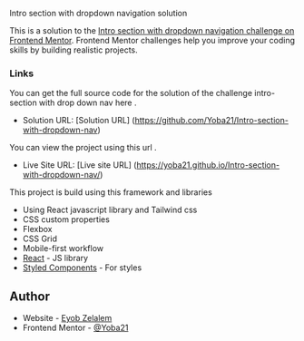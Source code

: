 Intro section with dropdown navigation solution

This is a solution to the [Intro section with dropdown navigation challenge on Frontend Mentor](https://www.frontendmentor.io/challenges/intro-section-with-dropdown-navigation-ryaPetHE5). Frontend Mentor challenges help you improve your coding skills by building realistic projects.

### Links

You can get the full source code for the solution of the challenge intro-section with drop down nav here .

- Solution URL: [Solution URL] (https://github.com/Yoba21/Intro-section-with-dropdown-nav)

You can view the project using this url .

- Live Site URL: [Live site URL] (https://yoba21.github.io/Intro-section-with-dropdown-nav/)

This project is build using this framework and libraries

- Using React javascript library and Tailwind css
- CSS custom properties
- Flexbox
- CSS Grid
- Mobile-first workflow
- [React](https://reactjs.org/) - JS library
- [Styled Components](https://styled-components.com/) - For styles

## Author

- Website - [Eyob Zelalem](https://www.linkedin.com/in/eyob-zelalem-21420522b/)
- Frontend Mentor - [@Yoba21](https://www.frontendmentor.io/profile/@Yoba21)
